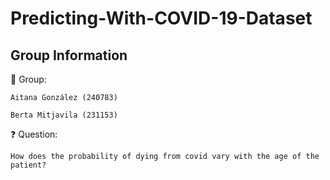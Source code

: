 # Predicting-With-COVID-19-Dataset

## Group Information 

👥 Group: 

    Aitana González (240783)
    
    Berta Mitjavila (231153) 

❓ Question: 

    How does the probability of dying from covid vary with the age of the patient?
